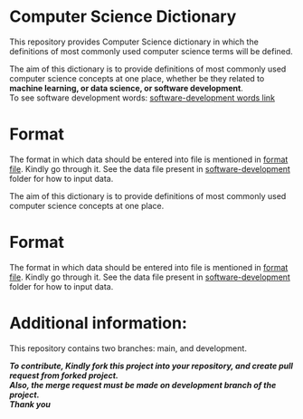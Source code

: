 # Computer Science Dictionary
This repository provides Computer Science dictionary in which the definitions of most commonly used computer science terms will be defined.  

The aim of this dictionary is to provide definitions of most commonly used computer science concepts at one place, whether be they related to **machine learning, or data science, or software development**.  
To see software development words: [software-development words link](software-development/software-development-terms.md)

# Format
The format in which data should be entered into file is mentioned in [format file](format.md). Kindly go through it. See the data file present in [software-development](software-development) folder for how to input data.

The aim of this dictionary is to provide definitions of most commonly used computer science concepts at one place.  
# Format
The format in which data should be entered into file is mentioned in [format file](format.md). Kindly go through it. See the data file present in [software-development](software-development) folder for how to input data.

# Additional information:
This repository contains two branches: main, and development.

***To contribute, Kindly fork this project into your repository, and create pull request from forked project.  
Also, the merge request must be made on development branch of the project.  
Thank you***


